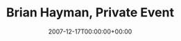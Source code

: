 ---
templateKey: event
guid: 08941481-6eab-11ea-99c5-002590d1d1b0
date: 2007-12-17T00:00:00+00:00
eventTime: 'none'
title: Brian Hayman, Private Event
artist: Brian Hayman
city: Toronto
venue: Private Event
group: Tim Shia
guests: Kevin Barrett, Brandi Disterheft
---